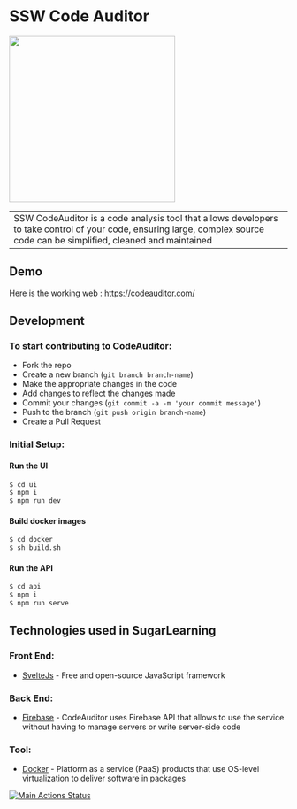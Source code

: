# SSW Code Auditor

<img src="https://user-images.githubusercontent.com/67776356/90211512-3c539e00-de34-11ea-900c-ace63b13e387.png" width="300"/>

<table>
<tr>
<td>
  SSW CodeAuditor is a code analysis tool that allows developers to take control of your code, ensuring large, complex source code can be simplified, cleaned and maintained
</td>
</tr>
</table>

## Demo
Here is the working web :  https://codeauditor.com/

## Development

### To start contributing to CodeAuditor:
- Fork the repo
- Create a new branch (`git branch branch-name`)
- Make the appropriate changes in the code
- Add changes to reflect the changes made
- Commit your changes (`git commit -a -m 'your commit message'`)
- Push to the branch (`git push origin branch-name`)
- Create a Pull Request 

### Initial Setup:

#### Run the UI
``` bash
$ cd ui
$ npm i
$ npm run dev
```

#### Build docker images
``` bash
$ cd docker
$ sh build.sh
```

#### Run the API
``` bash
$ cd api
$ npm i
$ npm run serve
```

## Technologies used in SugarLearning

### Front End:
- [SvelteJs](https://svelte.dev/) - Free and open-source JavaScript framework

### Back End:
- [Firebase](https://firebase.google.com/) - CodeAuditor uses Firebase API that allows to use the service without having to manage servers or write server-side code

### Tool:
- [Docker](https://www.docker.com/) - Platform as a service (PaaS) products that use OS-level virtualization to deliver software in packages

[![Main Actions Status](https://github.com/tombui99/SSW.CodeAuditor/workflows/CI/badge.svg)](https://github.com/tombui99/SSW.CodeAuditor/actions)

